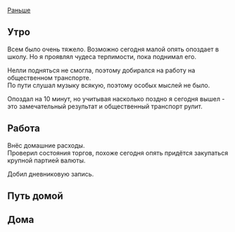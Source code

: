 [Раньше](2019.12.24.md)
## Утро
Всем было очень тяжело. Возможно сегодня малой опять опоздает в школу. Но я проявлял чудеса терпимости, пока поднимал его.

Нелли подняться не смогла, поэтому добирался на работу на общественном транспорте.  
По пути слушал музыку всякую, поэтому особых мыслей не было.

Опоздал на 10 минут, но учитывая насколько поздно я сегодня вышел - это замечательный результат и общественный транспорт рулит.
## Работа
Внёс домашние расходы.  
Проверил состояния торгов, похоже сегодня опять придётся закупаться крупной партией валюты.

Добил дневниковую запись.
## Путь домой
## Дома